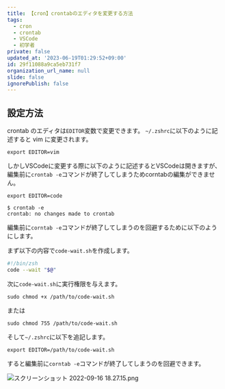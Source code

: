 ```yaml
---
title: 【cron】crontabのエディタを変更する方法
tags:
  - cron
  - crontab
  - VSCode
  - 初学者
private: false
updated_at: '2023-06-19T01:29:52+09:00'
id: 29f11088a9ca5eb731f7
organization_url_name: null
slide: false
ignorePublish: false
---
```

## 設定方法
crontab のエディタは`EDITOR`変数で変更できます。
`~/.zshrc`に以下のように記述すると vim に変更されます。
```~/.zshrc
export EDITOR=vim
```

しかしVSCodeに変更する際に以下のように記述するとVSCodeは開きますが、編集前に`crontab -e`コマンドが終了してしまうためcorntabの編集ができません。

```~/.zshrc
export EDITOR=code
```

```zsh:ターミナル
$ crontab -e
crontab: no changes made to crontab
```

編集前に`corntab -e`コマンドが終了してしまうのを回避するために以下のようにします。

まず以下の内容で`code-wait.sh`を作成します。

```code-wait.sh
#!/bin/zsh
code --wait "$@"
```

次に`code-wait.sh`に実行権限を与えます。

```zsh:ターミナル
sudo chmod +x /path/to/code-wait.sh
```
または
```zsh:ターミナル
sudo chmod 755 /path/to/code-wait.sh
```

そして`~/.zshrc`に以下を追記します。

```~/.zshrc
export EDITOR=/path/to/code-wait.sh
```

すると編集前に`corntab -e`コマンドが終了してしまうのを回避できます。

![スクリーンショット 2022-09-16 18.27.15.png](https://qiita-image-store.s3.ap-northeast-1.amazonaws.com/0/2342443/171d1539-16f6-ffde-50dc-c32bc91313da.png)
